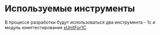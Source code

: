 # Используемые инструменты

В процессе разработки будут использоваться два инструмента - 1с и модуль юниттестирования [xUnitFor1C](https://github.com/xDrivenDevelopment/xUnitFor1C)
